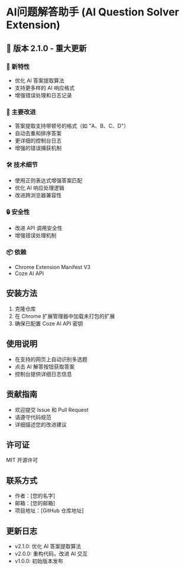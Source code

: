 # AI问题解答助手 (AI Question Solver Extension)

## 🚀 版本 2.1.0 - 重大更新

### 🌟 新特性
- 优化 AI 答案提取算法
- 支持更多样的 AI 响应格式
- 增强错误处理和日志记录

### 🔧 主要改进
- 答案提取支持带顿号的格式（如 "A、B、C、D"）
- 自动去重和排序答案
- 更详细的控制台日志
- 增强的错误捕获机制

### 🛠 技术细节
- 使用正则表达式增强答案匹配
- 优化 AI 响应处理逻辑
- 改进跨浏览器兼容性

### 🔒 安全性
- 改进 API 调用安全性
- 增强错误处理机制

### 📦 依赖
- Chrome Extension Manifest V3
- Coze AI API

## 安装方法
1. 克隆仓库
2. 在 Chrome 扩展管理器中加载未打包的扩展
3. 确保已配置 Coze AI API 密钥

## 使用说明
- 在支持的网页上自动识别多选题
- 点击 AI 解答按钮获取答案
- 控制台提供详细日志信息

## 贡献指南
- 欢迎提交 Issue 和 Pull Request
- 请遵守代码规范
- 详细描述您的改进建议

## 许可证
MIT 开源许可

## 联系方式
- 作者：[您的名字]
- 邮箱：[您的邮箱]
- 项目地址：[GitHub 仓库地址]

## 更新日志
- v2.1.0: 优化 AI 答案提取算法
- v2.0.0: 重构代码，改进 AI 交互
- v1.0.0: 初始版本发布
